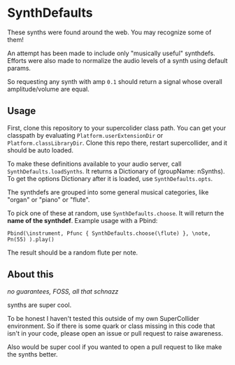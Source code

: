 # SynthDefaults

These synths were found around the web. You may recognize some of them!

An attempt has been made to include only "musically useful" synthdefs. 
Efforts were also made to normalize the audio levels of a synth using default params.

So requesting any synth with amp `0.1` should return a signal whose overall amplitude/volume are equal.

## Usage

First, clone this repository to your supercolider class path. You can get your classpath by evaluating `Platform.userExtensionDir` or `Platform.classLibraryDir`. 
Clone this repo there, restart supercollider, and it should be auto loaded.

To make these definitions available to your audio server, call `SynthDefaults.loadSynths`. It returns a Dictionary of (groupName: nSynths). 
To get the options Dictionary after it is loaded, use `SynthDefaults.opts`. 

The synthdefs are grouped into some general musical categories, like "organ" or "piano" or "flute". 

To pick one of these at random, use `SynthDefaults.choose`. It will return the **name of the synthdef**. 
Example usage with a Pbind:
```
Pbind(\instrument, Pfunc { SynthDefaults.choose(\flute) }, \note, Pn(55) ).play()
```

The result should be a random flute per note. 

## About this 

*no guarantees, FOSS, all that schnazz*

synths are super cool.

To be honest I haven't tested this outside of my own SuperCollider environment. 
So if there is some quark or class missing in this code that isn't in your code, please open an issue or pull request to raise awareness.

Also would be super cool if you wanted to open a pull request to like make the synths better.
